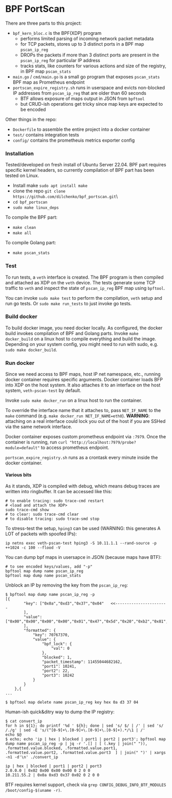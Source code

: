 # BPF PortScan

There are three parts to this project:

- `bpf_kern_bloc.c` is the BPF(XDP) program 
  - performs limited parsing of incoming network packet metadata
  - for TCP packets, stores up to 3 distinct ports in a BPF map `pscan_ip_reg`
  - DROPs the packets if more than 3 distinct ports are present in the `pscan_ip_reg` for particular IP address
  - tracks stats, like counters for various actions and size of the registry, in BPF map `pscan_stats`
- `main.go` / `cmd/main.go` is a small go program that exposes `pscan_stats` BPF map as Prometheus endpoint 
- `portscan_expire_registry.sh` runs in userspace and evicts non-blocked IP addresses from `pscan_ip_reg` that are older than 60 seconds
  - BTF allows exposure of maps output in JSON from `bpftool`
  - but CRUD-ish operations get tricky since map keys are expected to be encoded

Other things in the repo:
- `Dockerfile` to assemble the entire project into a docker container
- `test/` contains integration tests
- `config/` contains the prometheuis metrics exporter config

### Installation

Tested/developed on fresh install of Ubuntu Server 22.04. BPF part requires specific kernel headers, so currently compilation
of BPF part has been tested on Linux.

- Install make `sudo apt install make`
- clone the repo `git clone https://github.com/dilchenko/bpf_portscan.git`\
- `cd bpf_portscan`
- `sudo make linux_deps`

To compile the BPF part:
- `make clean`
- `make all`

To compile Golang part:
- `make pscan_stats`

### Test

To run tests, a `veth` interface is created. The BPF program is then compiled and attached as XDP on the `veth` device. The tests generate some TCP traffic to `veth` and inspect the state of `pscan_ip_reg` BPF map using `bpftool`.

You can invoke `sudo make test` to perform the compilation, `veth` setup and run go tests. Or `sudo make run_tests` to just invoke go tests.

### Build docker

To build docker image, you need docker locally. As configured, the docker build invokes compilation of BPF and Golang parts.
Invoke `make docker_build` on a linux host to compile everything and build the image. Depending on your system config, you might need to run with sudo, e.g. `sudo make docker_build`.

### Run docker

Since we need access to BPF maps, host IP net namespace, etc., running docker container requires specific arguments.
Docker container loads BFP into XDP on the host system. It also attaches it to an interface on the host system,
`veth-pscan-test` by default.

Invoke `sudo make docker_run` on a linux host to run the container. 

To override the interface name that it attaches to, pass `NET_IF_NAME` to the `make` command (e.g. `make docker_run NET_IF_NAME=eth0`).  **WARNING**: attaching on a real interface could lock you out of the host if you are SSHed via the same network interface.  

Docker container exposes custom prometheus endpoint via `:7979`. Once the container is running, run `curl "http://localhost:7979/probe?module=default"` to access prometheus endpoint.

`portscan_expire_registry.sh` runs as a crontask every minute inside the docker container. 

#### Various bits

As it stands, XDP is compiled with debug, which means debug traces are written into ringbuffer. It can be accessed like this:

```shell
# to enable tracing: sudo trace-cmd restart
# <load and attach the XDP>
sudo trace-cmd show
# to clear: sudo trace-cmd clear
# to disable tracing: sudo trace-smd stop
```

To stress-test the setup, `hping3` can be used (WARNING: this generates A LOT of packets with spoofed IPs):

```shell
ip netns exec veth-pscan-test hping3 -S 10.11.1.1 --rand-source -p ++1024 -c 100 --flood -V
```

You can dump bpf maps in usersapce in JSON (because maps have BTF):

```shell
# to see encoded keys/values, add "-p"
bpftool map dump name pscan_ip_reg
bpftool map dump name pscan_stats
```

Unblock an IP by removing the key from the `pscan_ip_reg`:

```shell
$ bpftool map dump name pscan_ip_reg -p
[{
        "key": ["0x0a","0xd3","0x37","0x04"   <<-----------------------
        ],
        "value": ["0x00","0x00","0x00","0x00","0x01","0x47","0x5d","0x20","0xb2","0x81","0xde","0x15","0x6b","0x0a","0x00","0x00","0x01","0x28","0x00","0x00","0x16","0x00","0x00","0x00","0x02","0x28","0x00","0x00","0x20","0x65","0x78","0x73"
        ],
        "formatted": {
            "key": 70767370,
            "value": {
                "bpf_lock": {
                    "val": 0
                },
                "blocked": 1,
                "packet_timestamp": 11455044682162,
                "port1": 10241,
                "port2": 22,
                "port3": 10242
            }
        }
    },{
...
```

```shell
$ bpftool map delete name pscan_ip_reg key hex 0a d3 37 04
```

Human-ish quick&ditry way to dump the IP registry:

```shell
$ cat convert_ip
for h in ${1}; do printf '%d ' ${h}; done | sed 's/ $/ | /' | sed 's/ /./g' | sed -E 's/(^[0-9]+\.[0-9]+\.[0-9]+\.[0-9]+).*/\1 | /'
echo $@
$ echo; echo 'ip | hex | blocked | port1 | port2 | port3'; bpftool map dump name pscan_ip_reg -p | jq -r '.[] | [ (.key | join(" ")), .formatted.value.blocked, .formatted.value.port1, .formatted.value.port2, .formatted.value.port3  ] | join(" ")' | xargs -n1 -d'\n' ./convert_ip

ip | hex | blocked | port1 | port2 | port3
2.0.0.0 | 0x02 0x00 0x00 0x00 0 2 0 0
10.211.55.2 | 0x0a 0xd3 0x37 0x02 0 2 0 0
```

BTF requires kernel support, check via `grep CONFIG_DEBUG_INFO_BTF_MODULES /boot/config-$(uname -r)`.
